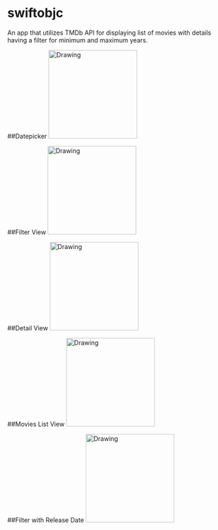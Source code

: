 # swiftobjc
An app that utilizes TMDb API for displaying list of movies with details having a filter for minimum and maximum years.

##Datepicker
<img src="datepicker.png" alt="Drawing" style="width: 200px;"/>

##Filter View
<img src="filter.png" alt="Drawing" style="width: 200px;"/>

##Detail View
<img src="detailview.png" alt="Drawing" style="width: 200px;"/>

##Movies List View
<img src="movielist.png" alt="Drawing" style="width: 200px;"/>

##Filter with Release Date
<img src="releasedate.png" alt="Drawing" style="width: 200px;"/>
